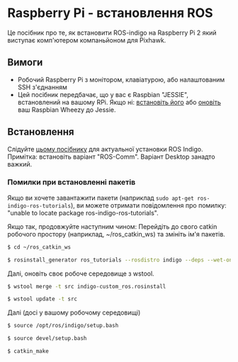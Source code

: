 # Raspberry Pi - встановлення ROS

Це посібник про те, як встановити ROS-indigo на Raspberry Pi 2 який виступає комп'ютером компаньйоном для Pixhawk.

## Вимоги
* Робочий Raspberry Pi з монітором, клавіатурою, або налаштованим SSH з'єднанням
* Цей посібник передбачає, що у вас є Raspbian "JESSIE", встановлений на вашому RPi. Якщо ні: [встановіть його](https://www.raspberrypi.org/downloads/raspbian/) або [оновіть](http://raspberrypi.stackexchange.com/questions/27858/upgrade-to-raspbian-jessie) ваш Raspbian Wheezy до Jessie.

## Встановлення
Слідуйте [цьому посібнику](http://wiki.ros.org/ROSberryPi/Installing%20ROS%20Indigo%20on%20Raspberry%20Pi) для актуальної установки ROS Indigo. Примітка: встановіть варіант "ROS-Comm". Варіант Desktop занадто важкий.

### Помилки при встановленні пакетів
Якщо ви хочете завантажити пакети (наприклад `sudo apt-get ros-indigo-ros-tutorials`), ви можете отримати повідомлення про помилку: "unable to locate package ros-indigo-ros-tutorials".

Якщо так, продовжуйте наступним чином: Перейдіть до свого catkin робочого простору (наприклад, ~/ros_catkin_ws) та змініть ім'я пакетів.

```sh
$ cd ~/ros_catkin_ws

$ rosinstall_generator ros_tutorials --rosdistro indigo --deps --wet-only --exclude roslisp --tar > indigo-custom_ros.rosinstall
```

Далі, оновіть своє робоче середовище з wstool.

```sh
$ wstool merge -t src indigo-custom_ros.rosinstall

$ wstool update -t src
```

Далі (досі у вашому робочому середовищі)

```sh
$ source /opt/ros/indigo/setup.bash

$ source devel/setup.bash

$ catkin_make
```
